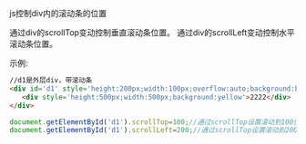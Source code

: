js控制div内的滚动条的位置

通过div的scrollTop变动控制垂直滚动条位置。
通过div的scrollLeft变动控制水平滚动条位置。

示例:

```html
//d1是外层div，带滚动条
<div id='d1' style='height:200px;width:100px;overflow:auto;background:blue;'>
   <div style='height:500px;width:500px;background:yellow'>2222</div>
</div>
```

```javascript
document.getElementById('d1').scrollTop=100;//通过scrollTop设置滚动到100位置
document.getElementById('d1').scrollLeft=200;//通过scrollTop设置滚动到200位置
```

